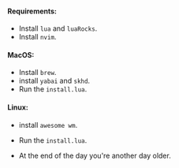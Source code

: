 #### Requirements:

- Install `lua` and `luaRocks`.
- Install `nvim`.

#### MacOS:

- Install `brew`.
- install `yabai` and `skhd`.
- Run the `install.lua`.

#### Linux:

- install `awesome wm`.
- Run the `install.lua`.


- At the end of the day you're another day older.
